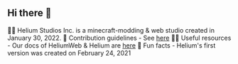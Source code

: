## Hi there 👋




🙋‍♀️ Helium Studios Inc. is a minecraft-modding & web studio created in January 30, 2022. 
🌈 Contribution guidelines - See [here](https://vitraclient.ml/docs)
👩‍💻 Useful resources - Our docs of HeliumWeb & Helium are [here](https://vitraclient.ml/docs)
🍿 Fun facts - Helium's first version was created on February 24, 2021


